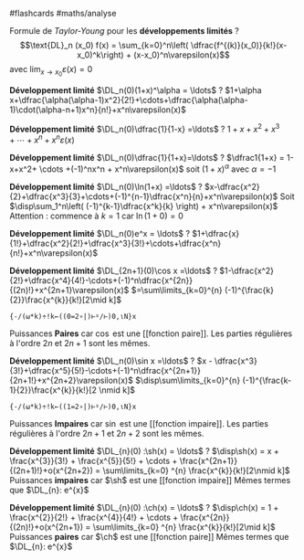
#flashcards #maths/analyse 

Formule de _Taylor-Young_ pour les **développements limités**
?
$$\text{DL}_n (x_0) f(x) = \sum_{k=0}^n\left( \dfrac{f^{(k)}(x_0)}{k!}(x-x_0)^k\right) + (x-x_0)^n\varepsilon(x)$$ 
avec $\displaystyle\lim_{x\rightarrow x_0} \varepsilon(x) = 0$
<!--SR:!2022-12-12,94,201-->


**Développement limité**
$\DL_n(0)(1+x)^\alpha = \ldots$
?
$1+\alpha x+\dfrac{\alpha(\alpha-1)x^2}{2!}+\cdots+\dfrac{\alpha(\alpha-1)\cdot(\alpha-n+1)x^n}{n!}+x^n\varepsilon(x)$
<!--SR:!2022-09-14,102,191-->

**Développement limité**
$\DL_n(0)\dfrac{1}{1-x} =\ldots$
?
$1+x+x^2+x^3+\cdots+x^n+x^n\varepsilon(x)$
<!--SR:!2022-09-12,5,130-->


**Développement limité**
$\DL_n(0)\dfrac{1}{1+x}=\ldots$
?
$\dfrac1{1+x} = 1-x+x^2+ \cdots +(-1)^nx^n + x^n\varepsilon(x)$
soit $(1+x)^\alpha$ avec $\alpha = -1$
<!--SR:!2022-10-03,48,170-->


**Développement limité**
$\DL_n(0)\ln(1+x) =\ldots$
?
$x-\dfrac{x^2}{2}+\dfrac{x^3}{3}+\cdots+(-1)^{n-1}\dfrac{x^n}{n}+x^n\varepsilon(x)$
Soit $\disp\sum_1^n\left( (-1)^{k-1}\dfrac{x^k}{k} \right) + x^n\varepsilon(x)$ Attention : commence à $k=1$ car $\ln(1+0) = 0$
<!--SR:!2022-09-17,10,130-->


**Développement limité**
$\DL_n(0)e^x = \ldots$
?
$1+\dfrac{x}{1!}+\dfrac{x^2}{2!}+\dfrac{x^3}{3!}+\cdots+\dfrac{x^n}{n!}+x^n\varepsilon(x)$
<!--SR:!2023-04-13,263,291-->



**Développement limité**
$\DL_{2n+1}(0)\cos x =\ldots$
?
$1-\dfrac{x^2}{2!}+\dfrac{x^4}{4!}-\cdots+(-1)^n\dfrac{x^{2n}}{(2n)!}+x^{2n+1}\varepsilon(x)$
$=\sum\limits_{k=0}^{n} (-1)^{\frac{k}{2}}\frac{x^{k}}{k!}[2\mid k]$
```apl
{-/(⍵*k)÷!k←((0=2∘|)⊢⍤/⊢)0,⍳N}x 
```
Puissances **Paires** car $\cos$ est une [[fonction paire]].
Les parties régulières à l'ordre $2n$ et $2n+1$ sont les mêmes.
<!--SR:!2022-09-10,1,200-->


**Développement limité**
$\DL_n(0)\sin x =\ldots$
?
$x - \dfrac{x^3}{3!}+\dfrac{x^5}{5!}-\cdots+(-1)^n\dfrac{x^{2n+1}}{2n+1!}+x^{2n+2}\varepsilon(x)$
$\disp\sum\limits_{k=0}^{n} (-1)^{\frac{k-1}{2}}\frac{x^{k}}{k!}[2 \nmid k]$
```apl
{-/(⍵*k)÷!k←((1=2∘|)⊢⍤/⊢)0,⍳N}x
```
Puissances **Impaires** car $\sin$ est une [[fonction impaire]].
Les parties régulières à l'ordre $2n+1$ et $2n+2$ sont les mêmes.
<!--SR:!2022-09-11,2,219-->


**Développement limité**
$\DL_{n}(0) :\sh(x) = \ldots$
?
$\disp\sh(x) = x + \frac{x^{3}}{3!} + \frac{x^{5}}{5!} + \cdots + \frac{x^{2n+1}}{(2n+1)!}+o(x^{2n+2}) = \sum\limits_{k=0} ^{n} \frac{x^{k}}{k!}[2\nmid k]$
Puissances **impaires** car $\sh$ est une [[fonction impaire]]
Mêmes termes que $\DL_{n}: e^{x}$
<!--SR:!2022-09-18,19,198-->

**Développement limité**
$\DL_{n}(0) :\ch(x) = \ldots$
?
$\disp\ch(x) = 1 + \frac{x^{2}}{2!} + \frac{x^{4}}{4!} + \cdots + \frac{x^{2n}}{(2n)!}+o(x^{2n+1}) = \sum\limits_{k=0} ^{n} \frac{x^{k}}{k!}[2\mid k]$
Puissances **paires** car $\ch$ est une [[fonction paire]]
Mêmes termes que $\DL_{n}: e^{x}$
<!--SR:!2022-10-06,29,217-->


